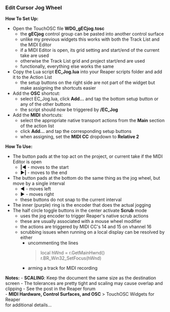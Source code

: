 ### Edit Cursor Jog Wheel
**How To Set Up:**  
- Open the TouchOSC file **WDG_gECjog.tosc**
	- the **gECjog** control group can be pasted into another control surface
	- unlike my previous widgets this works with both the Track List and the MIDI Editor
	- if a MIDI Editor is open, its grid setting and start/end of the current take are used
	- otherwise the Track List grid and project start/end are used
	- functionally, everything else works the same
- Copy the Lua script **EC_Jog.lua** into your Reaper scripts folder and add it to the Action List
	- the setup buttons on the right side are not part of the widget but make assigning the shortcuts easier
- Add the **OSC** shortcut:
	- select EC_Jog.lua, click **Add...** and tap the bottom setup button or any of the other buttons
	- the script should now be triggered by **/EC_Jog**
- Add the **MIDI** shortcuts:
	- select the appropriate native transport actions from the **Main** section of the action list
	- click **Add...** and tap the corresponding setup buttons
	- when assigning, set the **MIDI CC** dropdown to **Relative 2**


**How To Use:**  
- The button pads at the top act on the project, or current take if the MIDI Editor is open
	- **|◀** - moves to the start
	- **▶|** - moves to the end
- The button pads at the bottom do the same thing as the jog wheel, but move by a single interval
	- **◀**  - moves left
	- **▶**  - moves right
	- these buttons do not snap to the current interval
- The inner (purple) ring is the encoder that does the actual jogging
- The half circle toggle buttons in the center activate **Scrub** mode
	- uses the jog encoder to trigger Reaper's native scrub actions
	- these are usually associated with a mouse wheel modifier
	- the actions are triggered by MIDI CC's 14 and 15 on vhannel 16
	- scrubbing issues when running on a local display can be resolved by either
		- uncommenting the lines  
			> local hWnd = r.GetMainHwnd()  
			> r.BR_Win32_SetFocus(hWnd)  
		- arming a track for MIDI recording

**Notes:**
	- **SCALING**:  Keep the document the same size as the destination screen
		- The tolerances are pretty tight and scaling may cause overlap and clipping
	- See the post in the Reaper forum  
		- **MIDI Hardware, Control Surfaces, and OSC** > TouchOSC Widgets for Reaper  
		for additional details...
